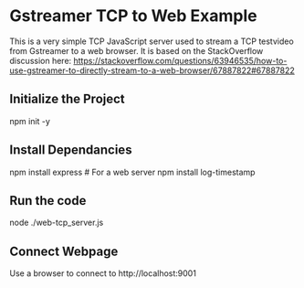 # Gstreamer TCP to Web Example

This is a very simple TCP JavaScript server used to stream a TCP testvideo from Gstreamer to a web browser.
It is based on the StackOverflow discussion here: 
https://stackoverflow.com/questions/63946535/how-to-use-gstreamer-to-directly-stream-to-a-web-browser/67887822#67887822

## Initialize the Project
npm init -y

## Install Dependancies
npm install express   # For a web server
npm install log-timestamp

## Run the code
node ./web-tcp_server.js

## Connect Webpage
Use a browser to connect to http://localhost:9001